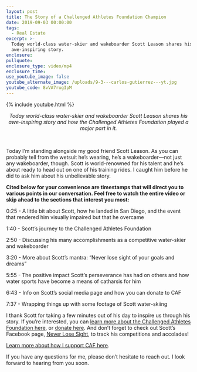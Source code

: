 ```yaml
---
layout: post
title: The Story of a Challenged Athletes Foundation Champion
date: 2019-09-03 00:00:00
tags:
  - Real Estate
excerpt: >-
  Today world-class water-skier and wakeboarder Scott Leason shares his
  awe-inspiring story.
enclosure:
pullquote:
enclosure_type: video/mp4
enclosure_time:
use_youtube_image: false
youtube_alternate_image: /uploads/9-3---carlos-gutierrez---yt.jpg
youtube_code: 8vVA7rugIpM
---
```


{% include youtube.html %}

<center><em>Today world-class water-skier and wakeboarder Scott Leason shares his awe-inspiring story and how the Challenged Athletes Foundation played a major part in it.</em></center>

&nbsp;

Today I’m standing alongside my good friend Scott Leason. As you can probably tell from the wetsuit he’s wearing, he’s a wakeboarder—not just any wakeboarder, though. Scott is world-renowned for his talent and he’s about ready to head out on one of his training rides. I caught him before he did to ask him about his unbelievable story.

**Cited below for your convenience are timestamps that will direct you to various points in our conversation. Feel free to watch the entire video or skip ahead to the sections that interest you most:**

0:25 - A little bit about Scott, how he landed in San Diego, and the event that rendered him visually impaired but that he overcame

1:40 - Scott’s journey to the Challenged Athletes Foundation

2:50 - Discussing his many accomplishments as a competitive water-skier and wakeboarder

3:20 - More about Scott’s mantra: “Never lose sight of your goals and dreams”

5:55 - The positive impact Scott’s perseverance has had on others and how water sports have become a means of catharsis for him

6:43 - Info on Scott’s social media page and how you can donate to CAF

7:37 - Wrapping things up with some footage of Scott water-skiing

I thank Scott for taking a few minutes out of his day to inspire us through his story. If you’re interested, you can <u><a target="_blank" href="https://www.challengedathletes.org/about-us/">learn more about the Challenged Athletes Foundation here</a></u>, or <u><a target="_blank" href="https://support.challengedathletes.org/site/Donation2?idb=932502791&amp;3004.donation=form1&amp;DONATION_LEVEL_ID_SELECTED=1&amp;df_id=3004&amp;mfc_pref=T&amp;idb=[[S76:idb]]">donate here</a></u>. And don’t forget to check out Scott’s Facebook page, <u><a target="_blank" href="https://www.facebook.com/neverloosesight/">Never Lose Sight</a></u>, to track his competitions and accolades\!

<u><a target="_blank" href="https://15thstreetmedia.wistia.com/medias/mz3jzvaznd">Learn more about how I support CAF here</a></u>.

If you have any questions for me, please don’t hesitate to reach out. I look forward to hearing from you soon.